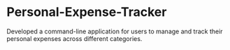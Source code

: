 # Personal-Expense-Tracker
Developed a command-line application for users to manage and track their personal expenses across different categories.

